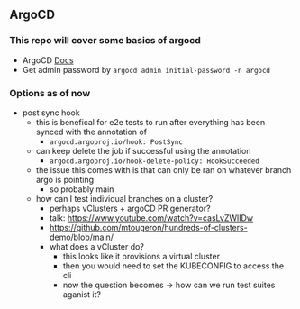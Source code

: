 ## ArgoCD

### This repo will cover some basics of argocd
- ArgoCD [Docs](https://argo-cd.readthedocs.io/en/stable/getting_started/)
- Get admin password by `argocd admin initial-password -n argocd`


### Options as of now
- post sync hook
    - this is benefical for e2e tests to run after everything has been synced with the annotation of
        - `argocd.argoproj.io/hook: PostSync`
    - can keep delete the job if successful using the annotation
        - `argocd.argoproj.io/hook-delete-policy: HookSucceeded`
    - the issue this comes with is that can only be ran on whatever branch argo is pointing
        - so probably main
    - how can I test individual branches on a cluster?
        - perhaps vClusters + argoCD PR generator?
        - talk: https://www.youtube.com/watch?v=casLvZWlIDw
        - https://github.com/mtougeron/hundreds-of-clusters-demo/blob/main/
        - what does a vCluster do?
            - this looks like it provisions a virtual cluster
            - then you would need to set the KUBECONFIG to access the cli
            - now the question becomes -> how can we run test suites aganist it?
